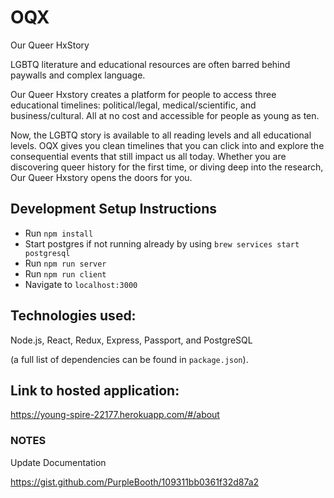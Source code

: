 
# OQX
Our Queer HxStory

LGBTQ literature and educational resources are often barred behind paywalls and complex language.

Our Queer Hxstory creates a platform for people to access three educational timelines: political/legal, medical/scientific, and business/cultural. All at no cost and accessible for people as young as ten.

Now, the LGBTQ story is available to all reading levels and all educational levels. OQX gives you clean timelines that you can click into and explore the consequential events that still impact us all today. Whether you are discovering queer history for the first time, or diving deep into the research, Our Queer Hxstory opens the doors for you.

## Development Setup Instructions

- Run `npm install`
- Start postgres if not running already by using `brew services start postgresql`
- Run `npm run server`
- Run `npm run client`
- Navigate to `localhost:3000`

## Technologies used:

Node.js, React, Redux, Express, Passport, and PostgreSQL 

(a full list of dependencies can be found in `package.json`).

## Link to hosted application:

https://young-spire-22177.herokuapp.com/#/about


### NOTES

Update Documentation

https://gist.github.com/PurpleBooth/109311bb0361f32d87a2

